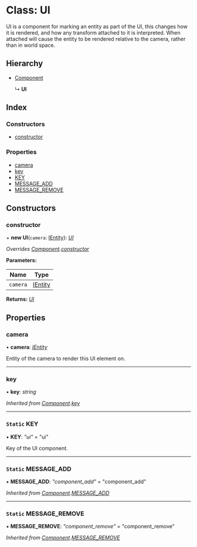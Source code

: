 
# Class: UI

UI is a component for marking an entity as part of the UI,
this changes how it is rendered, and how any transform
attached to it is interpreted. When attached will cause
the entity to be rendered relative to the camera, rather
than in world space.

## Hierarchy

* [Component](component.md)

  ↳ **UI**

## Index

### Constructors

* [constructor](ui.md#constructor)

### Properties

* [camera](ui.md#camera)
* [key](ui.md#key)
* [KEY](ui.md#static-key)
* [MESSAGE_ADD](ui.md#static-message_add)
* [MESSAGE_REMOVE](ui.md#static-message_remove)

## Constructors

###  constructor

\+ **new UI**(`camera`: [IEntity](../interfaces/ientity.md)): *[UI](ui.md)*

*Overrides [Component](component.md).[constructor](component.md#constructor)*

**Parameters:**

Name | Type |
------ | ------ |
`camera` | [IEntity](../interfaces/ientity.md) |

**Returns:** *[UI](ui.md)*

## Properties

###  camera

• **camera**: *[IEntity](../interfaces/ientity.md)*

Entity of the camera to render this UI element on.

___

###  key

• **key**: *string*

*Inherited from [Component](component.md).[key](component.md#key)*

___

### `Static` KEY

▪ **KEY**: *"ui"* = "ui"

Key of the UI component.

___

### `Static` MESSAGE_ADD

▪ **MESSAGE_ADD**: *"component_add"* = "component_add"

*Inherited from [Component](component.md).[MESSAGE_ADD](component.md#static-message_add)*

___

### `Static` MESSAGE_REMOVE

▪ **MESSAGE_REMOVE**: *"component_remove"* = "component_remove"

*Inherited from [Component](component.md).[MESSAGE_REMOVE](component.md#static-message_remove)*
